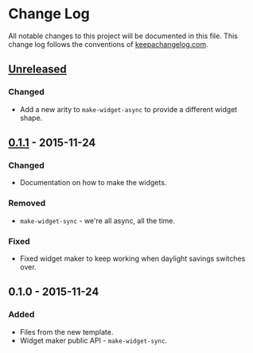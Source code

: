 # Change Log
All notable changes to this project will be documented in this file. This change log follows the conventions of [keepachangelog.com](http://keepachangelog.com/).

## [Unreleased][unreleased]
### Changed
- Add a new arity to `make-widget-async` to provide a different widget shape.

## [0.1.1] - 2015-11-24
### Changed
- Documentation on how to make the widgets.

### Removed
- `make-widget-sync` - we're all async, all the time.

### Fixed
- Fixed widget maker to keep working when daylight savings switches over.

## 0.1.0 - 2015-11-24
### Added
- Files from the new template.
- Widget maker public API - `make-widget-sync`.

[unreleased]: https://github.com/your-name/keyword-search/compare/0.1.1...HEAD
[0.1.1]: https://github.com/your-name/keyword-search/compare/0.1.0...0.1.1
